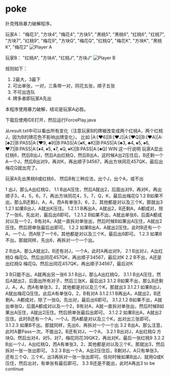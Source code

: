 # poke
扑克残局暴力破解程序。

玩家A：
"梅花3", "方块4", "梅花4", "方块5", "黑桃5", "黑桃6", "红桃6", "红桃7", "方块7", 
"红桃9", "梅花9", "方块Q", "梅花Q", "红桃Q", "梅花K", "方块K", "黑桃K", "梅花2"
![Player A](https://github.com/anguo-wenz/poke/raw/master/PlayerA-sn.jpg)

玩家B：
"红桃A", "方块A", "红桃J", "方块J"
![Player B](https://github.com/anguo-wenz/poke/raw/master/PlayerB-sn.jpg)

规则如下：
1. 2最大，3最下
2. 可出单张，一对，三条带一对，同花五张，顺子五张
3. 不可出连队
4. 牌多者即玩家A先出

本程序使用暴力破解，结论是玩家A必胜。

下载后使用IDE打开，然后运行ForcePlay.java

从result.txt中可以看出所有变化（注意玩家B的牌被改变成两个红桃A，两个红桃J，因为B的牌花色不影响出牌变化）。
比如
|A:[♥6]|B:[♥J]|A:[♥Q]|B:[♥A]|A:[♣2]|B:PASS|A:[♥9, ♣9]|B:PASS|A:[♠K, ♣K]|B:PASS|A:[♣3, ♣4, ♠5, ♠6, ♥7]|B:PASS|A:[♦4, ♦5, ♦7, ♦Q, ♦K]|B:PASS|A:[♣Q] WIN
这一行说明
玩家A显出红桃6，然后B出J，然后A出红桃Q，然后B出A，这时候A出2压住后，B还剩一个A一个J，然后B出对9，再对K，再出顺子34567，再出方块同花457QK，最后出梅花Q就出完了。

玩家A先出黑桃6或红桃6， 然后B有三种应法，出个J，出个A，或不出

1 出J，那么A出红桃Q，
1.1 B出A压住，然后A就出2，后面出对9，再对K，再出顺子3，4，5，6，7，再出方块同花4，5，7，Q，K，最后出梅花Q
1.2 B如果不出，那么B还剩J，A，A，而A有单张3，6，2，其他都是对以及三个K，那就出3
1.2.1 如果B出J，A就出K压住。
1.2.1.1 B再出A，A就出2，B还剩A，A都成对，除了一张6。先出对，最后出6即可。
1.2.1.2 B如果不出，A就出单张6，后面A都成对以及一个2，B有对A，A就一直拆对单张出，然后时候B如果出A压住，A就出2压住。然后把单张最后出即可。
1.2.2 如果B出A，A就出2压住。此时B还有一个A，一个J。而A除了一个6，其他都是对以及三个K，最后出6即可。
1.2.3 如果B不出。那就同样，先出6，再拆对一个一个出。

2 B出A，那么A就出2。B还有对J，一个A，此时A再出对9，
2.1 B出对J，A出红桃Q 梅花Q。然后出同花457QK，再出顺子34567，最后对K
2.2 B不出，A还是出红桃Q 梅花Q。然后出同花457QK，再出顺子34567，最后对K

3 B只能不出。A就再出另一张6
3.1 B出J，那么A出红桃Q，
3.1.1 B出A压住，然后A就出2，后面出所有对子，然后三张K，最后出3
3.1.2 B如果不出，那么B还剩J，A，A，而A有单张3，2，其他都是对以及三个K，那就出3
3.1.2.1 如果B出J，A就出梅花Q压住。此后A有单张Q，2，B有对A
3.1.2.1.1 B再出A，A就出2，B还剩A，A都成对，除了一张Q。先出对，最后出6即可。
3.1.2.1.2 B如果不出，A就出单张Q，后面A都成对以及一个2，B有对A，A就一直拆对单张出，然后时候B如果出A压住，A就出2压住。然后把单张最后出即可。
3.1.2.2 如果B出A，A就出2压住。此时B还有一个A，一个J。而A都是对以及三个K，出对出三张即可。
3.1.2.3 如果B不出。那就同样，先出6，再拆对一个一个出
3.2 B出A，那么注意，此时A要Pass一次。不能出2。B还有对J，一个A，
3.2.1 B出对J，A出红桃Q 方块Q。然后出对4，对5，对7，梅花同花39QK2，再出对K，最后一张红桃9
3.2.2 B出一个J，A出红桃Q，而A有单张3，2，其他都是对以及三个K，那就出3，然后拆对一张一张出即可。
3.2.3 B出一个A，A出2压住后，B剩对J，A只有单张3，还有三个Q，三个K，出3再拆对一张一张出即可。任何时候如果B出J，就用Q或K压住，然后出对，有单张有最后即可。
3.3 B还是不能出，此时A再出3
 to be continue

